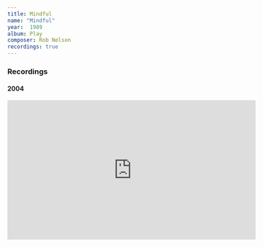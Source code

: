 ```yaml
---
title: Mindful
name: "Mindful"
year:  1989
album: Play
composer: Rob Nelson
recordings: true
---
```


<h3>Recordings</h3>

<h4>2004</h4>
<iframe width="560" height="315" src="https://www.youtube.com/embed/zDXl1qhlsk4" frameborder="0" allow="accelerometer; autoplay; encrypted-media; gyroscope; picture-in-picture" allowfullscreen></iframe>
